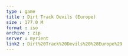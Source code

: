 ```yaml
---
type : game
title : Dirt Track Devils (Europe)
size : 177.0 M
format : iso
archive : zip
server : myrient
link2 : Dirt%20Track%20Devils%20%28Europe%29
---
```


